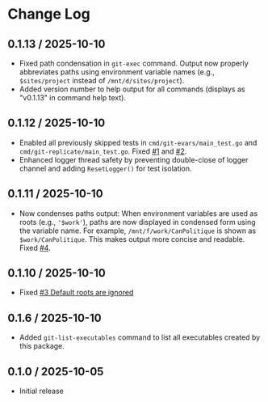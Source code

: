 # Change Log

## 0.1.13 / 2025-10-10

- Fixed path condensation in `git-exec` command. Output now properly abbreviates paths using environment variable names
  (e.g., `$sites/project` instead of `/mnt/d/sites/project`).
- Added version number to help output for all commands (displays as "v0.1.13" in command help text).

## 0.1.12 / 2025-10-10

- Enabled all previously skipped tests in `cmd/git-evars/main_test.go` and `cmd/git-replicate/main_test.go`.
  Fixed [#1](https://github.com/mslinn/git_tree_go/issues/1) and [#2](https://github.com/mslinn/git_tree_go/issues/2).
- Enhanced logger thread safety by preventing double-close of logger channel and adding `ResetLogger()` for test isolation.


## 0.1.11 / 2025-10-10

- Now condenses paths output: When environment variables are used as roots (e.g., `'$work'`),
  paths are now displayed in condensed form using the variable name. For example,
  `/mnt/f/work/CanPolitique` is shown as `$work/CanPolitique`. This makes output more concise
  and readable. Fixed [#4](https://github.com/mslinn/git_tree_go/issues/4).


## 0.1.10 / 2025-10-10

- Fixed [#3 Default roots are ignored](https://github.com/mslinn/git_tree_go/issues/3)


## 0.1.6 / 2025-10-10

- Added `git-list-executables` command to list all executables created by this package.


## 0.1.0 / 2025-10-05

- Initial release

